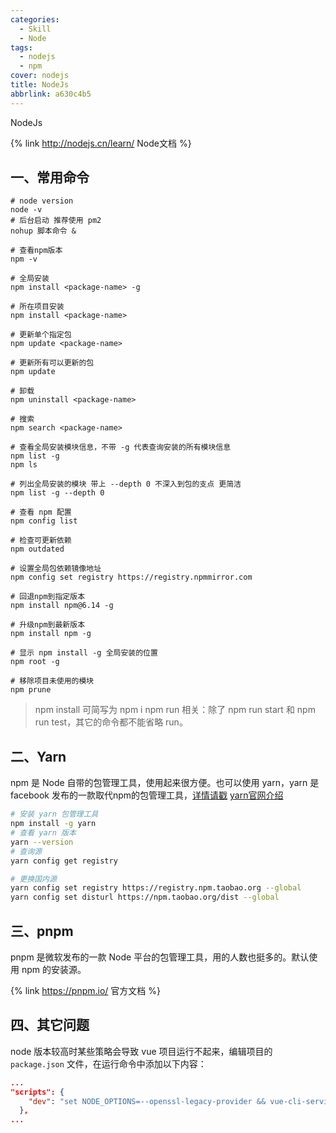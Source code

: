 ```yaml
---
categories:
  - Skill
  - Node
tags:
  - nodejs
  - npm
cover: nodejs
title: NodeJs
abbrlink: a630c4b5
---
```


NodeJs

<!-- more -->

{% link http://nodejs.cn/learn/ Node文档 %}

## 一、常用命令

```shell
# node version
node -v
# 后台启动 推荐使用 pm2
nohup 脚本命令 &

# 查看npm版本
npm -v

# 全局安装
npm install <package-name> -g

# 所在项目安装
npm install <package-name>

# 更新单个指定包
npm update <package-name>

# 更新所有可以更新的包
npm update

# 卸载
npm uninstall <package-name>

# 搜索
npm search <package-name>

# 查看全局安装模块信息，不带 -g 代表查询安装的所有模块信息
npm list -g
npm ls

# 列出全局安装的模块 带上 --depth 0 不深入到包的支点 更简洁
npm list -g --depth 0

# 查看 npm 配置
npm config list

# 检查可更新依赖
npm outdated

# 设置全局包依赖镜像地址
npm config set registry https://registry.npmmirror.com

# 回退npm到指定版本
npm install npm@6.14 -g

# 升级npm到最新版本
npm install npm -g

# 显示 npm install -g 全局安装的位置
npm root -g 

# 移除项目未使用的模块
npm prune
```

> npm install 可简写为 npm i
> npm run 相关：除了 npm run start 和 npm run test，其它的命令都不能省略 run。

## 二、Yarn

npm 是 Node 自带的包管理工具，使用起来很方便。也可以使用 yarn，yarn 是 facebook 发布的一款取代npm的包管理工具，[详情请戳](https://yarn.bootcss.com/) [yarn官网介绍](https://yarnpkg.com/getting-started/usage)

```bash
# 安装 yarn 包管理工具
npm install -g yarn
# 查看 yarn 版本
yarn --version
# 查询源
yarn config get registry

# 更换国内源
yarn config set registry https://registry.npm.taobao.org --global
yarn config set disturl https://npm.taobao.org/dist --global
```

## 三、pnpm

pnpm 是微软发布的一款 Node 平台的包管理工具，用的人数也挺多的。默认使用 npm 的安装源。

{% link https://pnpm.io/ 官方文档 %}

## 四、其它问题

node 版本较高时某些策略会导致 vue 项目运行不起来，编辑项目的 `package.json` 文件，在运行命令中添加以下内容：

```json
...
"scripts": {
    "dev": "set NODE_OPTIONS=--openssl-legacy-provider && vue-cli-service serve",
  },
...
```
